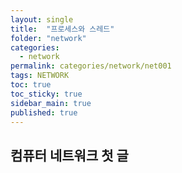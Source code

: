 ```yaml
---
layout: single
title:  "프로세스와 스레드"
folder: "network"
categories:
  - network
permalink: categories/network/net001
tags: NETWORK
toc: true
toc_sticky: true
sidebar_main: true
published: true
---
```


## 컴퓨터 네트워크 첫 글
